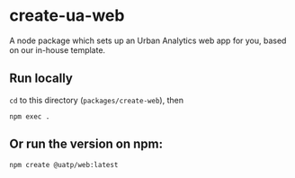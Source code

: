# create-ua-web

A node package which sets up an Urban Analytics web app for you, based on our in-house template.

## Run locally

`cd` to this directory (`packages/create-web`), then

    npm exec .

## Or run the version on npm:

    npm create @uatp/web:latest
